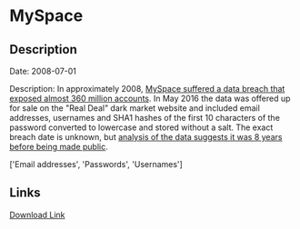 # MySpace

## Description

Date: 2008-07-01

Description:
In approximately 2008, <a href="http://motherboard.vice.com/read/427-million-myspace-passwords-emails-data-breach" target="_blank" rel="noopener">MySpace suffered a data breach that exposed almost 360 million accounts</a>. In May 2016 the data was offered up for sale on the &quot;Real Deal&quot; dark market website and included email addresses, usernames and SHA1 hashes of the first 10 characters of the password converted to lowercase and stored without a salt. The exact breach date is unknown, but <a href="https://www.troyhunt.com/dating-the-ginormous-myspace-breach" target="_blank" rel="noopener">analysis of the data suggests it was 8 years before being made public</a>.


['Email addresses', 'Passwords', 'Usernames']

## Links

[Download Link](https://link-to.net/1229997/224.51332867584128/dynamic/?r=bXlzcGFjZS5jb20=)